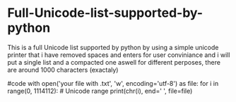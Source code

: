 # Full-Unicode-list-supported-by-python
This is a full Unicode list supported by python by using a simple unicode printer that
i have removed spaces and enters for user conviniance and i will put a single list and
a compacted one aswell for different perposes, there are around 1000 characters (exactaly)

#code
with open('your file with .txt', 'w', encoding='utf-8') as file:
   for i in range(0, 1114112):  # Unicode range
      print(chr(i), end=' ', file=file)
